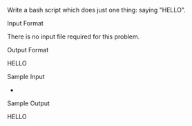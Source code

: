 Write a bash script which does just one thing: saying "HELLO".

Input Format

There is no input file required for this problem.

Output Format

HELLO

Sample Input

-

Sample Output

HELLO
